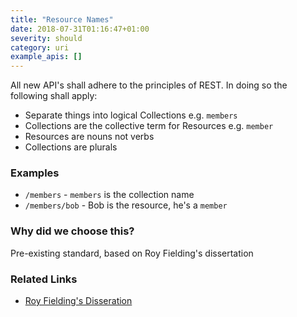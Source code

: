 ```yaml
---
title: "Resource Names"
date: 2018-07-31T01:16:47+01:00
severity: should
category: uri
example_apis: []
---
```


All new API's shall adhere to the principles of REST. In doing so the following shall apply:

- Separate things into logical Collections e.g. `members`
- Collections are the collective term for Resources e.g. `member`
- Resources are nouns not verbs
- Collections are plurals

### Examples

* `/members` - `members` is the collection name
* `/members/bob` - Bob is the resource, he's a `member`

### Why did we choose this?

Pre-existing standard, based on Roy Fielding's dissertation

### Related Links

* [Roy Fielding's Disseration](http://www.ics.uci.edu/~fielding/pubs/dissertation/rest_arch_style.htm)
